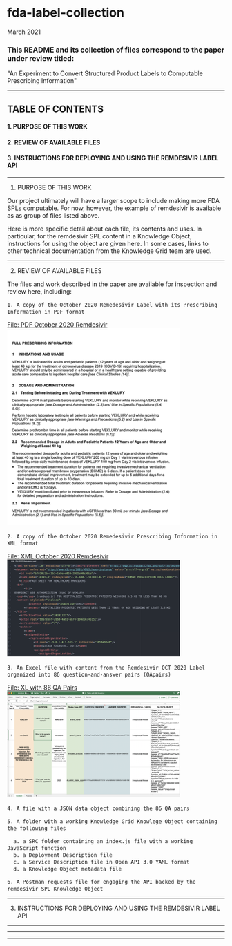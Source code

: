 # fda-label-collection

March 2021

### This README and its collection of files correspond to the paper under review titled:
"An Experiment to Convert Structured Product Labels to Computable Prescribing Information"

---

## TABLE OF CONTENTS

   #### 1. PURPOSE OF THIS WORK

   #### 2. REVIEW OF AVAILABLE FILES
   
   #### 3. INSTRUCTIONS FOR DEPLOYING AND USING THE REMDESIVIR LABEL API

---

1. PURPOSE OF THIS WORK

Our project ultimately will have a larger scope to include making more FDA SPLs computable. For now, however, the example of remdesivir is available as as group of files listed above.

Here is more specific detail about each file, its contents and uses. In particular, for the remdesivir SPL content in a Knowledge Object, instructions for using the object are given here. In some cases, links to other technical documentation from the Knowledge Grid team are used. 

---

2. REVIEW OF AVAILABLE FILES

The files and work described in the paper are available for inspection and review here, including:

```
1. A copy of the October 2020 Remedesivir Label with its Prescribing Information in PDF format
```
  [File: PDF October 2020 Remdesivir](https://github.com/kgrid-objects/fda-label-collection/blob/main/PDF%20Oct%202020%20Remdesivir.pdf)
  <img src ="https://github.com/kgrid-objects/fda-label-collection/blob/main/readmeImages/PDF.image.png" width = "400">
  
```
2. A copy of the October 2020 Remedesivir Prescribing Information in XML format
```
   [File: XML October 2020 Remdesivir](https://github.com/kgrid-objects/fda-label-collection/blob/main/XML%20Oct%202020%20Remdesivir.xml)
   <img src ="https://github.com/kgrid-objects/fda-label-collection/blob/main/readmeImages/XML.image.png" width = "400">

```
3. An Excel file with content from the Remdesivir OCT 2020 Label organized into 86 question-and-answer pairs (QApairs)
```
  [File: XL with 86 QA Pairs](https://github.com/kgrid-objects/fda-label-collection/blob/main/XL%20Table%20with%2086%20QApairs.xlsx)
  <img src ="https://github.com/kgrid-objects/fda-label-collection/blob/main/readmeImages/XL.image.png" width = "400">

```
4. A file with a JSON data object combining the 86 QA pairs
```

```
5. A folder with a working Knowledge Grid Knowlege Object containing the following files
```
      a. a SRC folder containing an index.js file with a working JavaScript function 
      b. a Deployment Description file
      c. a Service Description file in Open API 3.0 YAML format
      d. a Knowledge Object metadata file
    
```
6. A Postman requests file for engaging the API backed by the remdesivir SPL Knowledge Object
```

---

3. INSTRUCTIONS FOR DEPLOYING AND USING THE REMDESIVIR LABEL API

---
---
---
  


 
